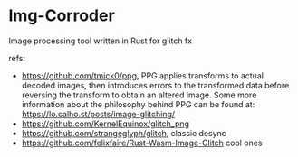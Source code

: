 # Img-Corroder

Image processing tool written in Rust for glitch fx

refs:

- <https://github.com/tmick0/ppg>, PPG applies transforms to actual decoded images, then introduces errors to the transformed data before reversing the transform to obtain an altered image. Some more information about the philosophy behind PPG can be found at: <https://lo.calho.st/posts/image-glitching/>
- <https://github.com/KernelEquinox/glitch_png>
- <https://github.com/strangeglyph/glitch>, classic desync
- <https://github.com/felixfaire/Rust-Wasm-Image-Glitch> cool ones
